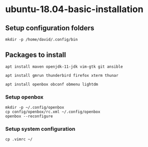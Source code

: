 # ubuntu-18.04-basic-installation

## Setup configuration folders

```
mkdir -p /home/david/.config/bin
```

## Packages to install

```
apt install maven openjdk-11-jdk vim-gtk git ansible

apt install gmrun thunderbird firefox xterm thunar

apt install openbox obconf obmenu lightdm
```

### Setup openbox

```
mkdir -p ~/.config/openbox
cp config/openbox/rc.xml ~/.config/openbox
openbox --reconfigure
```

### Setup system configuration

```
cp .vimrc ~/
```
